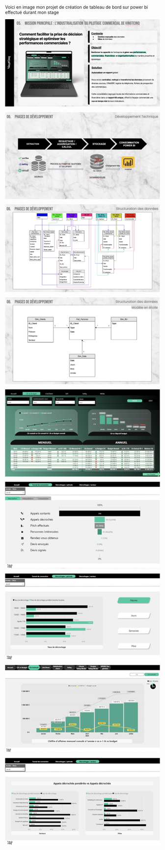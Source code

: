 Voici en image mon projet de création de tableau de bord sur power bi effectué durant mon stage

![Cas d'usage en BI](./cas-usage-Business-Intelligence(BI).png)

![Architecture SAD](./architecture-sad.png)

![Modèle de données](./modele-de-donnees.png)

![exemple dimension](./exemple-dimension.png)

![Dashboard 1](./dashboard25-1.png)

![Dashboard 2](./dashboard25-2.png)

![Dashboard 3](./dashboard25-3.png)

![Dashboard 4](./dashboard25-4.png)

![Dashboard 5](./dashboard25-5.png)
